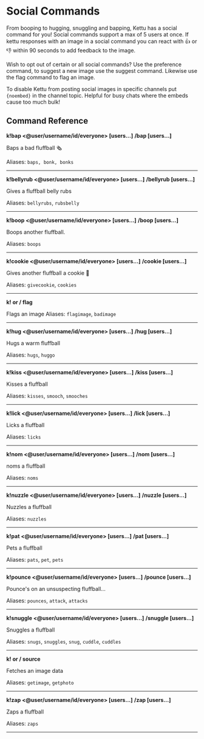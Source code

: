 # Social Commands

From booping to hugging, snuggling and bapping, Kettu has a social command for you! Social commands support a max of 5 users at once. If kettu responses with an image in a social command you can react with 👍 or 👎 within 90 seconds to add feedback to the image.

Wish to opt out of certain or all social commands? Use the preference command, to suggest a new image use the suggest command. Likewise use the flag command to flag an image.

To disable Kettu from posting social images in specific channels put `{noembed}` in the channel topic. Helpful for busy chats where the embeds cause too much bulk!

## Command Reference

**k!bap <@user/username/id/everyone> [users...]**
**/bap <user> [users...]**

Baps a bad fluffball 🗞️

Aliases: `baps, bonk, bonks`

-------

**k!bellyrub <@user/username/id/everyone> [users...]**
**/bellyrub <user> [users...]**

Gives a fluffball belly rubs

Aliases: `bellyrubs`, `rubsbelly`

-------

**k!boop <@user/username/id/everyone> [users...]**
**/boop <user> [users...]**

Boops another fluffball.

Aliases: `boops`

-------

**k!cookie <@user/username/id/everyone> [users...]**
**/cookie <user> [users...]**

Gives another fluffball a cookie 🍪

Aliases: `givecookie`, `cookies`

-------

**k! or / flag <category> <ID>**

Flags an image
Aliases: `flagimage`, `badimage`

-------

**k!hug <@user/username/id/everyone> [users...]**
**/hug <user> [users...]**

Hugs a warm fluffball

Aliases: `hugs`, `huggo`

-------

**k!kiss <@user/username/id/everyone> [users...]**
**/kiss <user> [users...]**

Kisses a fluffball

Aliases: `kisses`, `smooch`, `smooches`

-------

**k!lick <@user/username/id/everyone> [users...]**
**/lick <user> [users...]**

Licks a fluffball

Aliases: `licks`

-------

**k!nom <@user/username/id/everyone> [users...]**
**/nom <user> [users...]**

noms a fluffball

Aliases: `noms`

-------

**k!nuzzle <@user/username/id/everyone> [users...]**
**/nuzzle <user> [users...]**

Nuzzles a fluffball

Aliases: `nuzzles`

-------

**k!pat <@user/username/id/everyone> [users...]**
**/pat <user> [users...]**

Pets a fluffball

Aliases: `pats`, `pet`, `pets`

-------

**k!pounce <@user/username/id/everyone> [users...]**
**/pounce <user> [users...]**

Pounce's on an unsuspecting fluffball...

Aliases: `pounces`, `attack`, `attacks`

-------


**k!snuggle <@user/username/id/everyone> [users...]**
**/snuggle <user> [users...]**

Snuggles a fluffball

Aliases: `snugs`, `snuggles`, `snug`, `cuddle`, `cuddles`

-------


**k! or / source <category> <ID>**

Fetches an image data

Aliases: `getimage`, `getphoto`

-------


**k!zap  <@user/username/id/everyone> [users...]**
**/zap  <user> [users...]**

Zaps a fluffball

Aliases: `zaps`

-------